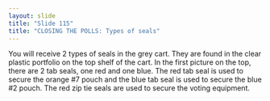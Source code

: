 ```yaml
---
layout: slide
title: "Slide 115"
title: "CLOSING THE POLLS: Types of seals"
---
```


You will receive 2 types of seals in the grey cart. They are found in the clear plastic portfolio on the top shelf of the cart. In the first picture on the top, there are 2 tab seals, one red and one blue. The red tab seal is used to secure the orange #7 pouch and the blue tab seal is used to secure the blue #2 pouch. The red zip tie seals are used to secure the voting equipment.
